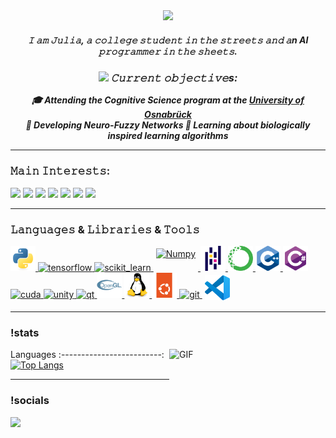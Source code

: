 <div align="center">
<img src="https://media2.giphy.com/media/7NoNw4pMNTvgc/giphy.gif?cid=ecf05e47po23dvphpbs1hsp31z95uub11yfwuov0ta0mu4tv&ep=v1_gifs_search&rid=giphy.gif&ct=g" width="100"> 
</a></p></div>

<h5 align="center">
 
  𝙸 𝚊𝚖 𝙹𝚞𝚕𝚒𝚊, 𝚊 𝚌𝚘𝚕𝚕𝚎𝚐𝚎 𝚜𝚝𝚞𝚍𝚎𝚗𝚝 𝚒𝚗 𝚝𝚑𝚎 𝚜𝚝𝚛𝚎𝚎𝚝𝚜 𝚊𝚗𝚍 𝚊n AI 𝚙𝚛𝚘𝚐𝚛𝚊𝚖𝚖𝚎𝚛 𝚒𝚗 𝚝𝚑𝚎 𝚜𝚑𝚎𝚎𝚝𝚜. 

<div align="center">

### <img src="https://media2.giphy.com/media/v1.Y2lkPTc5MGI3NjExZGI1ZGl2dGh5cGgxYXIzcTduc2FienY2aGhnNGlhaTAxc2Z0NXM3aCZlcD12MV9pbnRlcm5hbF9naWZfYnlfaWQmY3Q9cw/fMgTf1GYDNhaLhBM12/giphy.gif" width="50">  𝙲𝚞𝚛𝚛𝚎𝚗𝚝 𝚘𝚋𝚓𝚎𝚌𝚝𝚒𝚟𝚎s:
   🎓 Attending the Cognitive Science program at the [University of Osnabrück](https://www.ikw.uni-osnabrueck.de/en/home.html)  <br /> 
   🌱 Developing Neuro-Fuzzy Networks 
   🧠 Learning about biologically inspired learning algorithms 
  
</a></p></div>
 
----
### 𝙼𝚊𝚒𝚗 𝙸𝚗𝚝𝚎𝚛𝚎𝚜𝚝𝚜:
![](https://img.shields.io/badge/Artificial_intelligence-informational?style=for-the-badge&logo=appveyor&logo=<LOGO_NAME>&logoColor=white&color=blue)
![](https://img.shields.io/badge/NEURO_FUZZY_LOGIC-informational?style=for-the-badge&logo=appveyor&logo=<LOGO_NAME>&logoColor=white&color=blue)
![](https://img.shields.io/badge/Bio_Learning-informational?style=for-the-badge&logo=appveyor&logo=<LOGO_NAME>&logoColor=white&color=blue)
![](https://img.shields.io/badge/Artifical_life-informational?style=for-the-badge&logo=appveyor&logo=<LOGO_NAME>&logoColor=white&color=2bbc8a)
![](https://img.shields.io/badge/Emergence_and_Self_organization-informational?style=for-the-badge&logo=appveyor&logo=<LOGO_NAME>&logoColor=white&color=2bbc8a)
![](https://img.shields.io/badge/Parallel_Computing-informational?style=for-the-badge&logo=appveyor&logo=<LOGO_NAME>&logoColor=white&color=9cf)
![](https://img.shields.io/badge/GPGPU-informational?style=for-the-badge&logo=appveyor&logo=<LOGO_NAME>&logoColor=white&color=9cf)
![]()


----
### 𝙻𝚊𝚗𝚐𝚞𝚊𝚐𝚎𝚜 & 𝙻𝚒𝚋𝚛𝚊𝚛𝚒𝚎𝚜 & 𝚃𝚘𝚘𝚕𝚜

<a href="https://www.python.org" target="_blank" rel="noreferrer"> <img src="https://raw.githubusercontent.com/devicons/devicon/master/icons/python/python-original.svg" alt="python" width="40" height="40"/> 
</a> 
<a href="https://www.tensorflow.org" target="_blank" rel="noreferrer"> <img src="https://www.vectorlogo.zone/logos/tensorflow/tensorflow-icon.svg" alt="tensorflow" width="40" height="40"/> 
</a> 
<a href="https://scikit-learn.org/" target="_blank" rel="noreferrer"> <img src="https://upload.wikimedia.org/wikipedia/commons/0/05/Scikit_learn_logo_small.svg" alt="scikit_learn" width="40" height="40"/> 
</a> 
<a href="https://numpy.org/" target="_blank" rel="noreferrer"> <img src="https://user-images.githubusercontent.com/50221806/86498201-a8bd8680-bd39-11ea-9d08-66b610a8dc01.png" alt="Numpy" height="40" style="vertical-align:top; margin:4px"> 
</a>
<a href="https://pandas.pydata.org/" target="_blank" rel="noreferrer"> <img src="https://raw.githubusercontent.com/devicons/devicon/2ae2a900d2f041da66e950e4d48052658d850630/icons/pandas/pandas-original.svg" alt="pandas" width="40" height="40"/> 
</a>
<a href="https://www.anaconda.com/" target="_blank" rel="noreferrer"> 
<img src="https://raw.githubusercontent.com/devicons/devicon/master/icons/anaconda/anaconda-original.svg"  alt="anaconda" width="40" height="40"/> 
</a>
</a>
<a href="https://www.w3schools.com/cpp/" target="_blank" rel="noreferrer"> <img src="https://raw.githubusercontent.com/devicons/devicon/master/icons/cplusplus/cplusplus-original.svg" alt="cplusplus" width="40" height="40"/> 
</a>
<a href="https://www.w3schools.com/cs/" target="_blank" rel="noreferrer"> <img src="https://raw.githubusercontent.com/devicons/devicon/master/icons/csharp/csharp-original.svg" alt="csharp" width="40" height="40"/>
</a> 
<a href="https://developer.nvidia.com/cuda-toolkit" target="_blank" rel="noreferrer"> <img src="https://static.vecteezy.com/system/resources/previews/004/394/832/original/gpu-icon-graphic-chipset-vector.jpg" alt="cuda" width="40" height="40"/>
</a> 
<a href="https://unity.com/" target="_blank" rel="noreferrer"> <img src="https://cdn.vox-cdn.com/thumbor/rIODN4GyZIKY1an1gXiV6OSeBOo=/100x0:1180x720/1820x1213/filters:focal(100x0:1180x720):format(webp)/cdn.vox-cdn.com/uploads/chorus_image/image/31304769/unity-logo-black_1280.0.jpg" alt="unity" width="60" height="40"/>
</a> 
<a href="https://www.qt.io/" target="_blank" rel="noreferrer"> <img src="https://upload.wikimedia.org/wikipedia/commons/0/0b/Qt_logo_2016.svg" alt="qt" width="40" height="40"/>
</a>
</a> 
<a href="https://www.opengl.org/" target="_blank" rel="noreferrer"> <img src="https://github.com/devicons/devicon/blob/master/icons/opengl/opengl-plain.svg" alt="opengl" width="40" height="40"/>
</a>
</a> 
<a href="https://www.linux.org/" target="_blank" rel="noreferrer"> <img src="https://raw.githubusercontent.com/devicons/devicon/master/icons/linux/linux-original.svg" alt="linux" width="40" height="40"/> 
</a> 
<a href="https://ubuntu.com//" target="_blank" rel="noreferrer"> <img src="https://github.com/devicons/devicon/blob/master/icons/ubuntu/ubuntu-plain.svg" alt="ubuntu" width="40" height="40"/> 
</a> 
<a href="https://git-scm.com/" target="_blank" rel="noreferrer"> <img src="https://www.vectorlogo.zone/logos/git-scm/git-scm-icon.svg" alt="git" width="40" height="40"/>
</a>
<a href="https://code.visualstudio.com/" target="_blank" rel="noreferrer"> <img src="https://raw.githubusercontent.com/github/explore/80688e429a7d4ef2fca1e82350fe8e3517d3494d/topics/visual-studio-code/visual-studio-code.png" alt="VS Code" height="40" style="vertical-align:top; margin:4px">
</a>


 ----
### !stats

 <img align="right" alt="GIF" src="https://media.giphy.com/media/YmUzbfKCRlbJQoPqOz/giphy.gif" width="250" height="300" /><a href="https://giphy.com/stickers/plant-pot-indoor-YmUzbfKCRlbJQoPqOz"></a></p></div>

 
  Languages
:-------------------------:
 [![Top Langs](https://github-readme-stats.vercel.app/api/top-langs/?username=juelha&layout=compact&theme=radical&langs_count=16&hide=jupyter%20notebook,Makefile)](https://github.com/anuraghazra/github-readme-stats)

----
### !socials
<p align="left">
  <a target="_blank"href="https://www.linkedin.com/in/julia-hattendorf/"><img src="https://img.shields.io/badge/linkedin-%230077B5.svg?&style=for-the-badge&logo=linkedin&logoColor=white" /></a>&nbsp;&nbsp;&nbsp;&nbsp;
</p>
</h5>
</a></p></div>


